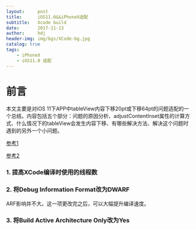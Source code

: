 ```yaml
---
layout:     post
title:      iOS11.0&&iPhoneX适配
subtitle:   Xcode build
date:       2017-11-13
author:     hdj
header-img: img/bgs/XCode-bg.jpg
catalog: true
tags:
    - iPhoneX
    - iOS11.0 适配
---
```

# 前言

 本文主要是对iOS 11下APP中tableView内容下移20pt或下移64pt的问题适配的一个总结。内容包括五个部分：问题的原因分析、adjustContentInset属性的计算方式、什么情况下的tableView会发生内容下移、有哪些解决方法、解决这个问题时遇到的另外一个小问题。


[参考1](http://blog.csdn.net/zhonggaorong/article/details/50480401)

[参考2](http://www.jianshu.com/p/02ad82a37063)
### 1. 提高XCode编译时使用的线程数



### 2. 将Debug Information Format改为DWARF

ARF影响并不大。这一项更改完之后，可以大幅提升编译速度。


###  3. 将Build Active Architecture Only改为Yes
